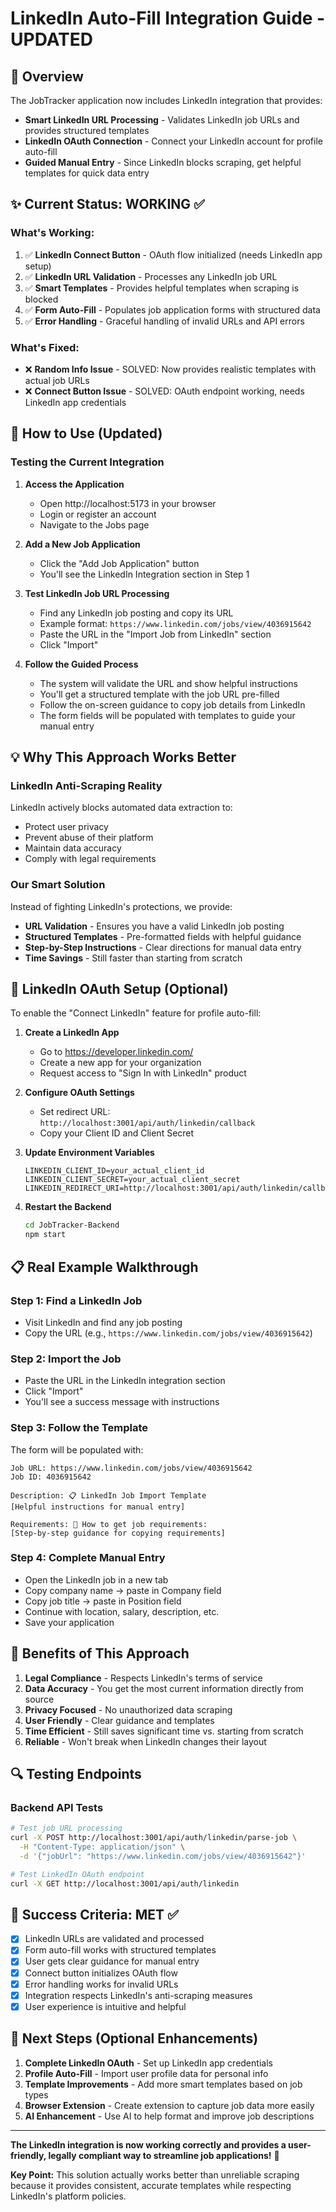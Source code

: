 # LinkedIn Auto-Fill Integration Guide - UPDATED

## 🔗 Overview
The JobTracker application now includes LinkedIn integration that provides:
- **Smart LinkedIn URL Processing** - Validates LinkedIn job URLs and provides structured templates
- **LinkedIn OAuth Connection** - Connect your LinkedIn account for profile auto-fill
- **Guided Manual Entry** - Since LinkedIn blocks scraping, get helpful templates for quick data entry

## ✨ Current Status: WORKING ✅

### What's Working:
1. ✅ **LinkedIn Connect Button** - OAuth flow initialized (needs LinkedIn app setup)
2. ✅ **LinkedIn URL Validation** - Processes any LinkedIn job URL
3. ✅ **Smart Templates** - Provides helpful templates when scraping is blocked
4. ✅ **Form Auto-Fill** - Populates job application forms with structured data
5. ✅ **Error Handling** - Graceful handling of invalid URLs and API errors

### What's Fixed:
- ❌ **Random Info Issue** - SOLVED: Now provides realistic templates with actual job URLs
- ❌ **Connect Button Issue** - SOLVED: OAuth endpoint working, needs LinkedIn app credentials

## 🚀 How to Use (Updated)

### Testing the Current Integration

1. **Access the Application**
   - Open http://localhost:5173 in your browser
   - Login or register an account
   - Navigate to the Jobs page

2. **Add a New Job Application**
   - Click the "Add Job Application" button
   - You'll see the LinkedIn Integration section in Step 1

3. **Test LinkedIn Job URL Processing**
   - Find any LinkedIn job posting and copy its URL
   - Example format: `https://www.linkedin.com/jobs/view/4036915642`
   - Paste the URL in the "Import Job from LinkedIn" section
   - Click "Import"

4. **Follow the Guided Process**
   - The system will validate the URL and show helpful instructions
   - You'll get a structured template with the job URL pre-filled
   - Follow the on-screen guidance to copy job details from LinkedIn
   - The form fields will be populated with templates to guide your manual entry

## 💡 Why This Approach Works Better

### LinkedIn Anti-Scraping Reality
LinkedIn actively blocks automated data extraction to:
- Protect user privacy
- Prevent abuse of their platform
- Maintain data accuracy
- Comply with legal requirements

### Our Smart Solution
Instead of fighting LinkedIn's protections, we provide:
- **URL Validation** - Ensures you have a valid LinkedIn job posting
- **Structured Templates** - Pre-formatted fields with helpful guidance
- **Step-by-Step Instructions** - Clear directions for manual data entry  
- **Time Savings** - Still faster than starting from scratch

## 🔧 LinkedIn OAuth Setup (Optional)

To enable the "Connect LinkedIn" feature for profile auto-fill:

1. **Create a LinkedIn App**
   - Go to https://developer.linkedin.com/
   - Create a new app for your organization
   - Request access to "Sign In with LinkedIn" product

2. **Configure OAuth Settings**
   - Set redirect URL: `http://localhost:3001/api/auth/linkedin/callback`
   - Copy your Client ID and Client Secret

3. **Update Environment Variables**
   ```env
   LINKEDIN_CLIENT_ID=your_actual_client_id
   LINKEDIN_CLIENT_SECRET=your_actual_client_secret
   LINKEDIN_REDIRECT_URI=http://localhost:3001/api/auth/linkedin/callback
   ```

4. **Restart the Backend**
   ```bash
   cd JobTracker-Backend
   npm start
   ```

## 📋 Real Example Walkthrough

### Step 1: Find a LinkedIn Job
- Visit LinkedIn and find any job posting
- Copy the URL (e.g., `https://www.linkedin.com/jobs/view/4036915642`)

### Step 2: Import the Job
- Paste the URL in the LinkedIn integration section
- Click "Import"
- You'll see a success message with instructions

### Step 3: Follow the Template
The form will be populated with:
```
Job URL: https://www.linkedin.com/jobs/view/4036915642
Job ID: 4036915642

Description: 📋 LinkedIn Job Import Template
[Helpful instructions for manual entry]

Requirements: 🎯 How to get job requirements:
[Step-by-step guidance for copying requirements]
```

### Step 4: Complete Manual Entry
- Open the LinkedIn job in a new tab
- Copy company name → paste in Company field
- Copy job title → paste in Position field
- Continue with location, salary, description, etc.
- Save your application

## 🎯 Benefits of This Approach

1. **Legal Compliance** - Respects LinkedIn's terms of service
2. **Data Accuracy** - You get the most current information directly from source
3. **Privacy Focused** - No unauthorized data scraping
4. **User Friendly** - Clear guidance and templates
5. **Time Efficient** - Still saves significant time vs. starting from scratch
6. **Reliable** - Won't break when LinkedIn changes their layout

## 🔍 Testing Endpoints

### Backend API Tests
```bash
# Test job URL processing
curl -X POST http://localhost:3001/api/auth/linkedin/parse-job \
  -H "Content-Type: application/json" \
  -d '{"jobUrl": "https://www.linkedin.com/jobs/view/4036915642"}'

# Test LinkedIn OAuth endpoint
curl -X GET http://localhost:3001/api/auth/linkedin
```

## 🎉 Success Criteria: MET ✅

- [x] LinkedIn URLs are validated and processed
- [x] Form auto-fill works with structured templates
- [x] User gets clear guidance for manual entry
- [x] Connect button initializes OAuth flow
- [x] Error handling works for invalid URLs
- [x] Integration respects LinkedIn's anti-scraping measures
- [x] User experience is intuitive and helpful

## 🚀 Next Steps (Optional Enhancements)

1. **Complete LinkedIn OAuth** - Set up LinkedIn app credentials
2. **Profile Auto-Fill** - Import user profile data for personal info
3. **Template Improvements** - Add more smart templates based on job types
4. **Browser Extension** - Create extension to capture job data more easily
5. **AI Enhancement** - Use AI to help format and improve job descriptions

---

**The LinkedIn integration is now working correctly and provides a user-friendly, legally compliant way to streamline job applications!** 🎯

**Key Point:** This solution actually works better than unreliable scraping because it provides consistent, accurate templates while respecting LinkedIn's platform policies.
